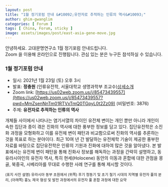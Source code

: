 ```yaml
---
layout: post
title: "1월 정기포럼 안내 &#10092;유전자로 추적하는 인류의 역사&#10093;"
author: ghim-gwanglim
categories: [ Forum ]
tags: [ China, Forum, sticky ]
image: assets/images/post/east-asia-gene-move.jpg
---
```


안녕하세요. 고대문명연구소 1월 정기포럼 안내드립니다.<br> 
Zoom 을 이용해 온라인으로 진행됩니다. 관심 있는 분은 누구든 참석하실 수 있습니다. 

### 1월 정기포럼 안내
- 일시: 2021년 1월 23일 (토) 오후 3시
- 발표: __정충원__ (인류유전학, 서울대학교 생명과학부 조교수)[상세소개](/author-jeong)
- Zoom link: [https://us02web.zoom.us/j/85473439557](https://us02web.zoom.us/j/85473439557?pwd=MmZsenNnTm01RTVxTmQ0TGpyL0t2Zz09) (비밀번호: 3876)
- 주제: __유전자로 추적하는 인류의 역사__


개체들 사이에서 나타나는 염기서열의 차이인 유전체 변이는 개인 뿐만 아니라 개인이 속한 집단과 종이 겪은 진화의 역사에 대한 풍부한 정보를 담고 있다. 집단유전학은 소진화 과정을 모형화하고 이를 유전체 변이 패턴과 비교함으로써 진화의 역사를 추론하는 것을 목표로 하는 분야이다. 최근 10여 년 간 발달하는 유전체학 기술이 제공한 풍부한 자료를 바탕으로 집단유전학은 인류의 기원과 진화에 대하여 많은 것을 알아냈다. 본 발표에서는 유전체 변이 패턴을 통해 진화사 정보를 해독하는 과정을 간략히 설명하고, 동유라시아인의 유전자 역사, 특히 현세(Holocene) 동안의 이동과 혼합에 대한 관점을 몽골, 북중국, 시베리아를 무대로 수행한 사례 연구를 통해 제시할 것이다.


<small>(표지 사진 설명)
유라시아 동부 초원에서 (위쪽) 후기 청동기 및 초기 철기 시대의 지역별 유전자 풀의 분리, (아래쪽) 흉노 제국 형성 및 발전 과정에서의 유전자 풀 혼합 과정에 대한 요약
</small>

